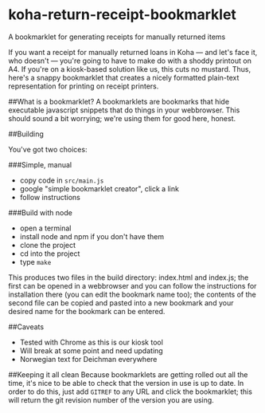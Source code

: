 # koha-return-receipt-bookmarklet
A bookmarklet for generating receipts for manually returned items

If you want a receipt for manually returned loans in Koha — and let's face it, who doesn't — you're going to have to make do with a shoddy printout on A4. If you're on a kiosk-based solution like us, this cuts no mustard. Thus, here's a snappy bookmarklet that creates a nicely formatted plain-text representation for printing on receipt printers.

##What is a bookmarklet?
A bookmarklets are bookmarks that hide executable javascript snippets that do things in your webbrowser. This should sound a bit worrying; we're using them for good here, honest.

##Building

You've got two choices:

###Simple, manual
- copy code in ```src/main.js```
- google "simple bookmarklet creator", click a link
- follow instructions

###Build with node
- open a terminal
- install node and npm if you don't have them
- clone the project
- cd into the project
- type ```make```

This produces two files in the build directory: index.html and index.js; the first can be opened in a webbrowser and you can follow the instructions for installation there (you can edit the bookmark name too); the contents of the second file can be copied and pasted into a new bookmark and your desired name for the bookmark can be entered.

##Caveats

- Tested with Chrome as this is our kiosk tool
- Will break at some point and need updating
- Norwegian text for Deichman everywhere

##Keeping it all clean
Because bookmarklets are getting rolled out all the time, it's nice to be able to check that the version in use is up to date. In order to do this, just add ```GITREF``` to any URL and click the bookmarklet; this will return the git revision number of the version you are using.